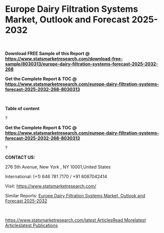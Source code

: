 <h1>Europe Dairy Filtration Systems Market, Outlook and Forecast 2025-2032</h1><br/><p><strong>Download FREE Sample of this Report @ <a href="https://www.statsmarketresearch.com/download-free-sample/8030313/europe-dairy-filtration-systems-forecast-2025-2032-268">https://www.statsmarketresearch.com/download-free-sample/8030313/europe-dairy-filtration-systems-forecast-2025-2032-268</a></strong></p>
 
 
 
 <div><b>Get the Complete Report & TOC @ <a href="https://www.statsmarketresearch.com/europe-dairy-filtration-systems-forecast-2025-2032-268-8030313">https://www.statsmarketresearch.com/europe-dairy-filtration-systems-forecast-2025-2032-268-8030313</a></b></div>
 
 
 
 <p><br />
 
 <b>Table of content</b></p>
 
 
 
 <p>? </p>
 
 
 
 <div><b>Get the Complete Report & TOC @ <a href="https://www.statsmarketresearch.com/europe-dairy-filtration-systems-forecast-2025-2032-268-8030313">https://www.statsmarketresearch.com/europe-dairy-filtration-systems-forecast-2025-2032-268-8030313</a></b></div>
 
 
 
 <p>? </p>
 
 
 
 <p><b>CONTACT US:</b><br />
 
 276 5th Avenue, New York , NY 10001,United States<br />
 
 International: (+1) 646 781 7170 / +91 8087042414<br />
 
 Visit: <a href="https://www.statsmarketresearch.com/">https://www.statsmarketresearch.com/</a><br />
 
 Similar Reports: <a href="https://www.statsmarketresearch.com/europe-dairy-filtration-systems-forecast-2025-2032-268-8030313">Europe Dairy Filtration Systems Market, Outlook and Forecast 2025-2032</a><br />
 
 <br />
 
 <a href="https://gyeongbokgung.com">https://www.statsmarketresearch.com/</a><a href="https://hallyeomaritime.com">latest Articles</a><a href="https://jingwansa.com">Read More</a><a href="https://nguoiviet.jp/">latest Articles</a><a href="https://www.intelmarketresearch.com/">latest Publications</a></p>